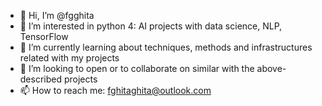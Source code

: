 - 👋 Hi, I’m @fgghita
- 👀 I’m interested in python 4: AI projects with data science, NLP, TensorFlow
- 🌱 I’m currently learning about techniques, methods and infrastructures related with my projects 
- 💞️ I’m looking to open or to collaborate on similar with the above-described projects
- 📫 How to reach me: fghitaghita@outlook.com

<!---
fgghita/fgghita is a ✨ special ✨ repository because its `README.md` (this file) appears on your GitHub profile.
You can click the Preview link to take a look at your changes.
--->
